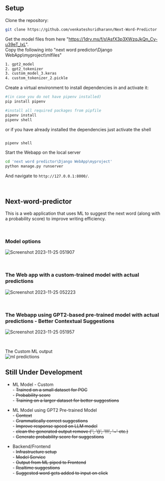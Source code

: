 ## Setup

Clone the repository:
```sh
git clone https://github.com/venkateshsridharann/Next-Word-Predictor
```

Get the model files from here "https://1drv.ms/f/s!AsfX3p3XWzqJkQn_Cy-u39eT_lxL".  
Copy the following into "next word predictor\Django WebApp\myproject\mlfiles"  
```sh
1. gpt2_model
2. gpt2_tokenizer
3. custom_model_3.keras
4. custom_tokenizer_2.pickle
```  


Create a virtual environment to install dependencies in and activate it:
```sh
#(in case you do not have pipenv installed)
pip install pipenv

#install all required packages from pipfile
pipenv install
pipenv shell
```
 

or if you have already installed the dependencies just activate the shell
```sh

pipenv shell
```

Start the Webapp on the local server
```sh
cd 'next word predictor\Django WebApp\myproject'
python manage.py runserver
```
And navigate to `http://127.0.0.1:8000/`.    

<br />

## Next-word-predictor

This is a web application that uses ML to suggest the next word (along with a probability score) to improve writing efficiency.  

<br />

### Model options 
![Screenshot 2023-11-25 051907](https://github.com/venkateshsridharann/Next-Word-Predictor/assets/36308828/812c56e5-7ef3-492d-928d-a88172a3baec)



<br />

### The Web app with a custom-trained model with actual predictions
![Screenshot 2023-11-25 052223](https://github.com/venkateshsridharann/Next-Word-Predictor/assets/36308828/de9ded15-438e-41bd-96f8-cae67dfa3577)



<br />

### The Webapp using GPT2-based pre-trained model with actual predictions - Better Contextual Suggestions
![Screenshot 2023-11-25 051957](https://github.com/venkateshsridharann/Next-Word-Predictor/assets/36308828/cc047f4d-26ed-45bd-835f-9210fdac4513)



<br />

The Custom ML output  
![ml predictions](https://github.com/venkateshsridharann/Next-Word-Predictor/assets/36308828/6947ba0c-237f-40cd-8d3a-82d4b04324d5)

  

    
## Still Under Development 

- ML Model  - Custom  
            -   ~~Trained on a small dataset for POC~~  
            -   ~~Probability score~~  
            -   ~~Training on a larger dataset for better suggestions~~    

  
- ML Model using GPT2 Pre-trained Model  
            -   ~~Context~~  
            -   ~~Grammatically correct suggestions~~     
            -   ~~Improve response speed on LLM model~~  
            -   ~~clean the generated output remove ('\', '()', '!!!', '~' etc.)~~   
            -   ~~Generate probability score for suggestions~~    
            
            

- Backend/Frontend  
            -  ~~Infrastructure setup~~  
            -  ~~Model Service~~  
            -  ~~Output from ML piped to Frontend~~   
            -  ~~Realtime suggestions~~  
            -  ~~Suggested word gets added to input on click~~     
            

                    

